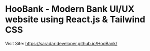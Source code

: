 # HooBank - Modern Bank UI/UX website using React.js & Tailwind CSS
Visit Site:
https://saradarideveloper.github.io/HooBank/